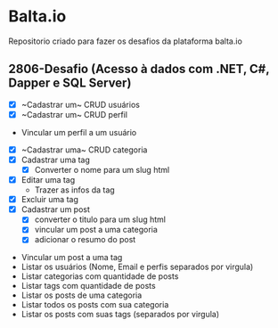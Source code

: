 # Balta.io

Repositorio criado para fazer os desafios da plataforma balta.io

## 2806-Desafio (Acesso à dados com .NET, C#, Dapper e SQL Server)

- [x] ~Cadastrar um~ CRUD usuários
- [x] ~Cadastrar um~ CRUD perfil
- Vincular um perfil a um usuário
- [x] ~Cadastrar uma~ CRUD categoria
- [x] Cadastrar uma tag
  - [x] Converter o nome para um slug html
- [x] Editar uma tag
  - Trazer as infos da tag
- [x] Excluir uma tag
- [x] Cadastrar um post
	- [x] converter o titulo para um slug html
	- [x] vincular um post a uma categoria
	- [x] adicionar o resumo do post
- Vincular um post a uma tag
- Listar os usuários (Nome, Email e perfis separados por virgula)
- Listar categorias com quantidade de posts
- Listar tags com quantidade de posts
- Listar os posts de uma categoria
- Listar todos os posts com sua categoria								
- Listar os posts com suas tags (separados por virgula)
